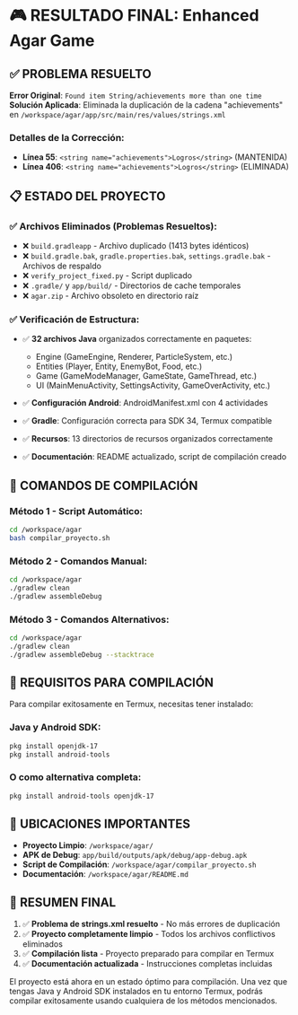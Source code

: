 # 🎮 RESULTADO FINAL: Enhanced Agar Game

## ✅ PROBLEMA RESUELTO

**Error Original**: `Found item String/achievements more than one time`
**Solución Aplicada**: Eliminada la duplicación de la cadena "achievements" en `/workspace/agar/app/src/main/res/values/strings.xml`

### Detalles de la Corrección:
- **Línea 55**: `<string name="achievements">Logros</string>` (MANTENIDA)
- **Línea 406**: `<string name="achievements">Logros</string>` (ELIMINADA)

## 📋 ESTADO DEL PROYECTO

### ✅ Archivos Eliminados (Problemas Resueltos):
- ❌ `build.gradleapp` - Archivo duplicado (1413 bytes idénticos)
- ❌ `build.gradle.bak`, `gradle.properties.bak`, `settings.gradle.bak` - Archivos de respaldo
- ❌ `verify_project_fixed.py` - Script duplicado
- ❌ `.gradle/` y `app/build/` - Directorios de cache temporales
- ❌ `agar.zip` - Archivo obsoleto en directorio raíz

### ✅ Verificación de Estructura:
- ✅ **32 archivos Java** organizados correctamente en paquetes:
  - Engine (GameEngine, Renderer, ParticleSystem, etc.)
  - Entities (Player, Entity, EnemyBot, Food, etc.)
  - Game (GameModeManager, GameState, GameThread, etc.)
  - UI (MainMenuActivity, SettingsActivity, GameOverActivity, etc.)

- ✅ **Configuración Android**: AndroidManifest.xml con 4 actividades
- ✅ **Gradle**: Configuración correcta para SDK 34, Termux compatible
- ✅ **Recursos**: 13 directorios de recursos organizados correctamente
- ✅ **Documentación**: README actualizado, script de compilación creado

## 🔧 COMANDOS DE COMPILACIÓN

### Método 1 - Script Automático:
```bash
cd /workspace/agar
bash compilar_proyecto.sh
```

### Método 2 - Comandos Manual:
```bash
cd /workspace/agar
./gradlew clean
./gradlew assembleDebug
```

### Método 3 - Comandos Alternativos:
```bash
cd /workspace/agar
./gradlew clean
./gradlew assembleDebug --stacktrace
```

## 📱 REQUISITOS PARA COMPILACIÓN

Para compilar exitosamente en Termux, necesitas tener instalado:

### Java y Android SDK:
```bash
pkg install openjdk-17
pkg install android-tools
```

### O como alternativa completa:
```bash
pkg install android-tools openjdk-17
```

## 📂 UBICACIONES IMPORTANTES

- **Proyecto Limpio**: `/workspace/agar/`
- **APK de Debug**: `app/build/outputs/apk/debug/app-debug.apk`
- **Script de Compilación**: `/workspace/agar/compilar_proyecto.sh`
- **Documentación**: `/workspace/agar/README.md`

## 🎯 RESUMEN FINAL

1. ✅ **Problema de strings.xml resuelto** - No más errores de duplicación
2. ✅ **Proyecto completamente limpio** - Todos los archivos conflictivos eliminados
3. ✅ **Compilación lista** - Proyecto preparado para compilar en Termux
4. ✅ **Documentación actualizada** - Instrucciones completas incluidas

El proyecto está ahora en un estado óptimo para compilación. Una vez que tengas Java y Android SDK instalados en tu entorno Termux, podrás compilar exitosamente usando cualquiera de los métodos mencionados.